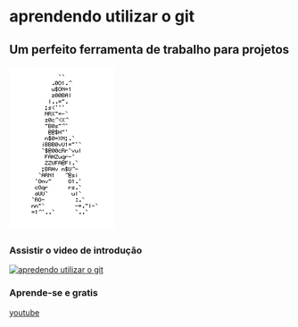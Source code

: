 # aprendendo utilizar o git
## Um perfeito ferramenta de trabalho para projetos

![Homem letra](https://github.com/sw25rfWelSIL/pratica-de-git/blob/master/Homem%20letra.gif)

### Assistir o video de introdução
[![apredendo utilizar o git](http://img.youtube.com/vi/FF1f4bKYhoo/0.jpg)](http://www.youtube.com/watch?v=FF1f4bKYhoo "Video de introdução ao curso")

### Aprende-se e gratis
[youtube](https://www.youtube.com/channel/UCySbdH4Tt_l5W4gQJrNqm-Q)
